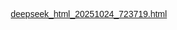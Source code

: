 [deepseek_html_20251024_723719.html](https://github.com/user-attachments/files/23135131/deepseek_html_20251024_723719.html)
<!DOCTYPE html>
<html lang="en">
<head>
    <meta charset="UTF-8">
    <meta name="viewport" content="width=device-width, initial-scale=1.0">
    <title>Para sa aking Shrekina</title>
    <style>
        * {
            margin: 0;
            padding: 0;
            box-sizing: border-box;
            font-family: 'Arial Rounded MT Bold', 'Arial', sans-serif;
        }
        
        body {
            background: linear-gradient(135deg, #ffc8dd, #ffafcc);
            min-height: 100vh;
            display: flex;
            flex-direction: column;
            align-items: center;
            justify-content: center;
            padding: 20px;
            color: #590d82;
        }
        
        .container {
            max-width: 600px;
            width: 100%;
            background-color: rgba(255, 255, 255, 0.9);
            border-radius: 20px;
            padding: 30px;
            box-shadow: 0 10px 30px rgba(0, 0, 0, 0.1);
            text-align: center;
            margin-bottom: 20px;
        }
        
        h1 {
            font-size: 2.2rem;
            margin-bottom: 20px;
            color: #ff006e;
            text-shadow: 2px 2px 0px #ffb5e8;
        }
        
        .button-container {
            margin: 25px 0;
        }
        
        .cute-button {
            background: linear-gradient(to right, #ff5e9a, #ff85a1);
            border: none;
            border-radius: 50px;
            padding: 15px 30px;
            font-size: 1.2rem;
            color: white;
            cursor: pointer;
            box-shadow: 0 5px 15px rgba(255, 94, 154, 0.4);
            transition: all 0.3s ease;
            display: flex;
            align-items: center;
            justify-content: center;
            gap: 10px;
            margin: 0 auto;
        }
        
        .cute-button:hover {
            transform: translateY(-3px);
            box-shadow: 0 8px 20px rgba(255, 94, 154, 0.6);
        }
        
        .cute-button:active {
            transform: translateY(1px);
        }
        
        .message {
            display: none;
            background-color: #f8f9fa;
            border-radius: 15px;
            padding: 25px;
            margin-top: 25px;
            text-align: left;
            line-height: 1.6;
            font-size: 1rem;
            border-left: 5px solid #ff5e9a;
            box-shadow: 0 5px 15px rgba(0, 0, 0, 0.05);
        }
        
        .cat-emoji {
            font-size: 1.5rem;
        }
        
        .footer {
            margin-top: 20px;
            font-size: 0.9rem;
            color: #6a0572;
            text-align: center;
        }
        
        /* Mobile-specific styles */
        @media (max-width: 600px) {
            h1 {
                font-size: 1.8rem;
            }
            
            .container {
                padding: 20px;
            }
            
            .cute-button {
                padding: 12px 25px;
                font-size: 1.1rem;
            }
            
            .message {
                padding: 20px;
                font-size: 0.95rem;
            }
        }
        
        @media (max-width: 400px) {
            h1 {
                font-size: 1.5rem;
            }
            
            .cute-button {
                padding: 10px 20px;
                font-size: 1rem;
            }
            
            .message {
                padding: 15px;
                font-size: 0.9rem;
            }
        }
    </style>
</head>
<body>
    <div class="container">
        <h1>Para sa aking Shrekina</h1>
        
        <div class="button-container">
            <button class="cute-button" id="messageButton">
                <span class="cat-emoji">😻🐱</span>
                Press me kikinn
                <span class="cat-emoji">🐾💖</span>
            </button>
        </div>
        
        <div class="message" id="hiddenMessage">
            One thing I love most about you is that you never fail to cheer me up, imong mga horny nga kabuang, okay fine, atong mga chika pud abt ni nikol sd 😭 but most times, you message and listen to me. When I ignored everyone and from you, I still felt your love in the words you uttered and the things you did when you welcomed me back:)) You never made me feel as if I'm something to be fixed or patched up. You just let me be. I feel like I can exist and be enough with doing just so. Point is, you show up🥹 for us and pls know that you don't have to worry about finding someone like that. Me and Mege will be that person for you 🫶 ALSO diay one thing I learned about love with you is that it's polite. It's polite and it comes to find me. It knocks and waits for me to welcome it in my home. My shrekina thank you for not opening my door by force. Thank you for knocking. Thank you for waiting for me to open the door for you myself.
        </div>
    </div>
    
    <div class="footer">
        Made with love for my Shrekina 💚
    </div>

    <script>
        document.getElementById('messageButton').addEventListener('click', function() {
            const message = document.getElementById('hiddenMessage');
            message.style.display = 'block';
            
            // Add a little animation
            message.style.opacity = '0';
            message.style.transform = 'translateY(20px)';
            
            let opacity = 0;
            let position = 20;
            const fadeIn = setInterval(() => {
                opacity += 0.05;
                position -= 1;
                message.style.opacity = opacity;
                message.style.transform = `translateY(${position}px)`;
                
                if (opacity >= 1) {
                    clearInterval(fadeIn);
                    message.style.transform = 'translateY(0)';
                }
            }, 30);
            
            // Change button text after click
            this.innerHTML = '<span class="cat-emoji">😽💕</span> Thank you for being you! <span class="cat-emoji">💖🐱</span>';
            this.style.background = 'linear-gradient(to right, #a166ab, #cdb4db)';
        });
    </script>
</body>
</html>
